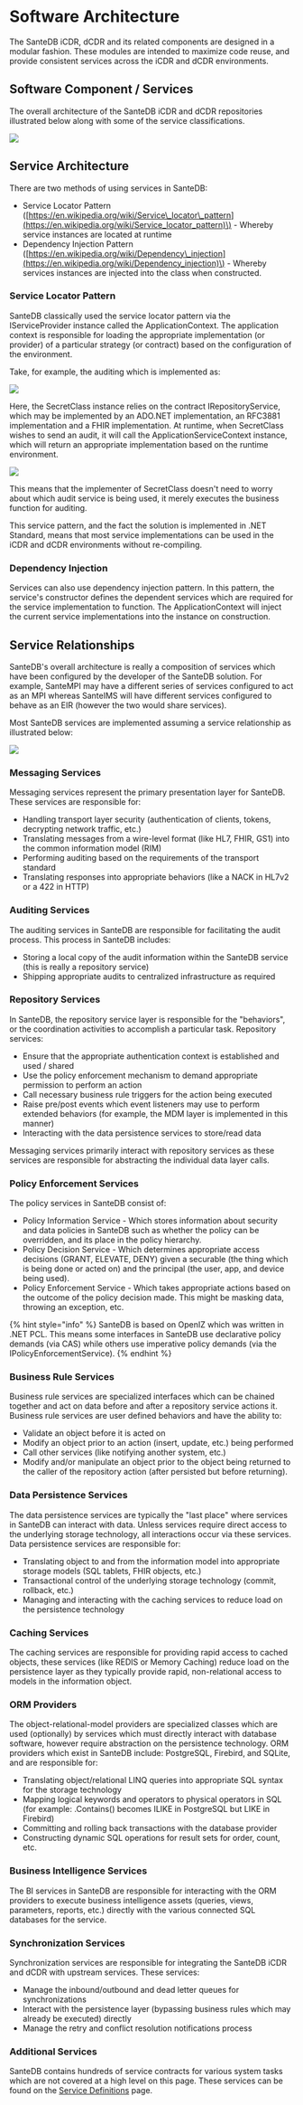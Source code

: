 # Software Architecture

The SanteDB iCDR, dCDR and its related components are designed in a modular fashion. These modules are intended to maximize code reuse, and provide consistent services across the iCDR and dCDR environments. 

## Software Component / Services

The overall architecture of the SanteDB iCDR and dCDR repositories illustrated below along with some of the service classifications.

![](../../.gitbook/assets/image%20%28183%29.png)

## Service Architecture

There are two methods of using services in SanteDB:

* Service Locator Pattern \([https://en.wikipedia.org/wiki/Service\_locator\_pattern](https://en.wikipedia.org/wiki/Service_locator_pattern)\) - Whereby service instances are located at runtime
* Dependency Injection Pattern \([https://en.wikipedia.org/wiki/Dependency\_injection](https://en.wikipedia.org/wiki/Dependency_injection)\) - Whereby services instances are injected into the class when constructed.

### Service Locator Pattern

SanteDB classically used the service locator pattern via the IServiceProvider instance called  the ApplicationContext. The application context is responsible for loading the appropriate implementation \(or provider\) of a particular strategy \(or contract\) based on the configuration of the environment. 

Take, for example, the auditing which is implemented as:

![](../../.gitbook/assets/image%20%28174%29.png)

Here, the SecretClass instance relies on the contract IRepositoryService, which may be implemented by an ADO.NET implementation, an RFC3881 implementation and a FHIR implementation. At runtime, when SecretClass wishes to send an audit, it will call the ApplicationServiceContext instance, which will return an appropriate implementation based on the runtime environment.

![](../../.gitbook/assets/image%20%28176%29.png)

This means that the implementer of SecretClass doesn't need to worry about which audit service is being used, it merely executes the business function for auditing.

This service pattern, and the fact the solution is implemented in .NET Standard, means that most service implementations can be used in the iCDR and dCDR environments without re-compiling.

### Dependency Injection

Services can also use dependency injection pattern. In this pattern, the service's constructor defines the dependent services which are required for the service implementation to function. The ApplicationContext will inject the current service implementations into the instance on construction.

## Service Relationships

SanteDB's overall architecture is really a composition of services which have been configured by the developer of the SanteDB solution. For example, SanteMPI may have a different series of services configured to act as an MPI whereas SanteIMS will have different services configured to behave as an EIR \(however the two would share services\).

Most SanteDB services are implemented assuming a service relationship as illustrated below:

![](../../.gitbook/assets/image%20%28173%29.png)

### Messaging Services

Messaging services represent the primary presentation layer for SanteDB. These services are responsible for:

* Handling transport layer security \(authentication of clients, tokens, decrypting network traffic, etc.\)
* Translating messages from a wire-level format \(like HL7, FHIR, GS1\) into the common information model \(RIM\)
* Performing auditing based on the requirements of the transport standard
* Translating responses into appropriate behaviors \(like a NACK in HL7v2 or a 422 in HTTP\)

### Auditing Services

The auditing services in SanteDB are responsible for facilitating the audit process. This process in SanteDB includes:

* Storing a local copy of the audit information within the SanteDB service \(this is really a repository service\)
* Shipping appropriate audits to centralized infrastructure as required

### Repository Services

In SanteDB, the repository service layer is responsible for the "behaviors", or the coordination activities to accomplish a particular task. Repository services:

* Ensure that the appropriate authentication context is established and used / shared
* Use the policy enforcement mechanism to demand appropriate permission to perform an action
* Call necessary business rule triggers for the action being executed
* Raise pre/post events which event listeners may use to perform extended behaviors \(for example, the MDM layer is implemented in this manner\)
* Interacting with the data persistence services to store/read data

Messaging services primarily interact with repository services as these services are responsible for abstracting the individual data layer calls.

### Policy Enforcement Services

The policy services in SanteDB consist of:

* Policy Information Service - Which stores information about security and data policies in SanteDB such as whether the policy can be overridden, and its place in the policy hierarchy.
* Policy Decision Service - Which determines appropriate access decisions \(GRANT, ELEVATE, DENY\) given a securable \(the thing which is being done or acted on\) and the principal \(the user, app, and device being used\).
* Policy Enforcement Service - Which takes appropriate actions based on the outcome of the policy decision made. This might be masking data, throwing an exception, etc.

{% hint style="info" %}
SanteDB is based on OpenIZ which was written in .NET PCL. This means some interfaces in SanteDB use declarative policy demands \(via CAS\) while others use imperative policy demands \(via the IPolicyEnforcementService\). 
{% endhint %}

### Business Rule Services

Business rule services are specialized interfaces which can be chained together and act on data before and after a repository service actions it. Business rule services are user defined behaviors and have the ability to:

* Validate an object before it is acted on
* Modify an object prior to an action \(insert, update, etc.\) being performed
* Call other services \(like notifying another system, etc.\) 
* Modify and/or manipulate an object prior to the object being returned to the caller of the repository action \(after persisted but before returning\).

### Data Persistence Services

The data persistence services are typically the "last place" where services in SanteDB can interact with data. Unless services require direct access to the underlying storage technology, all interactions occur via these services. Data persistence services are responsible for:

* Translating object to and from the information model into appropriate storage models \(SQL tablets, FHIR objects, etc.\)
* Transactional control of the underlying storage technology \(commit, rollback, etc.\)
* Managing and interacting with the caching services to reduce load on the persistence technology

### Caching Services

The caching services are responsible for providing rapid access to cached objects, these services \(like REDIS or Memory Caching\) reduce load on the persistence layer as they typically provide rapid, non-relational access to models in the information object.

### ORM Providers

The object-relational-model providers are specialized classes which are used \(optionally\) by services which must directly interact with database software, however require abstraction on the persistence technology. ORM providers which exist in SanteDB include: PostgreSQL, Firebird, and SQLite, and are responsible for:

* Translating object/relational LINQ queries into appropriate SQL syntax for the storage technology
* Mapping logical keywords and operators to physical operators in SQL \(for example: .Contains\(\) becomes ILIKE in PostgreSQL but LIKE in Firebird\)
* Committing and rolling back transactions with the database provider
* Constructing dynamic SQL operations for result sets for order, count, etc.

### Business Intelligence Services

The BI services in SanteDB are responsible for interacting with the ORM providers to execute business intelligence assets \(queries, views, parameters, reports, etc.\) directly with the various connected SQL databases for the service.

### Synchronization Services

Synchronization services are responsible for integrating the SanteDB iCDR and dCDR with upstream services. These services:

* Manage the inbound/outbound and dead letter queues for synchronizations
* Interact with the persistence layer \(bypassing business rules which may already be executed\) directly
* Manage the retry and conflict resolution notifications process

### Additional Services

SanteDB contains hundreds of service contracts for various system tasks which are not covered at a high level on this page. These services can be found on the [Service Definitions](../extending-santedb/server-plugins/service-definitions/) page.

